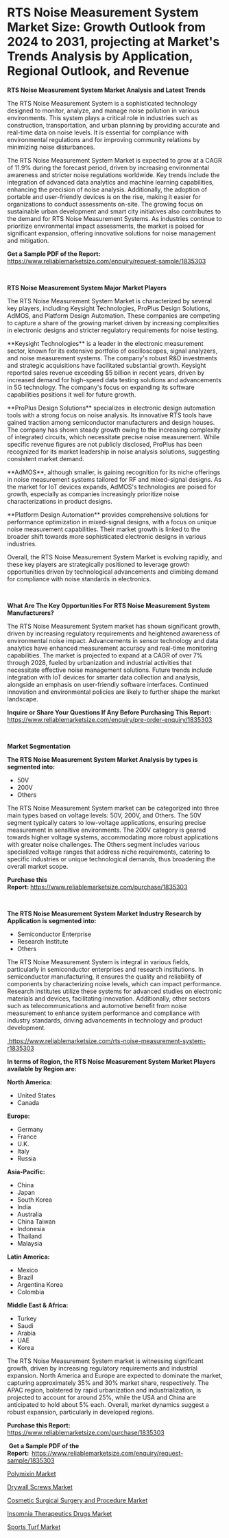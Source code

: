 <p><h1>RTS Noise Measurement System Market Size: Growth Outlook from 2024 to 2031, projecting at Market's Trends Analysis by Application, Regional Outlook, and Revenue</h1></p><p><strong>RTS Noise Measurement System Market Analysis and Latest Trends</strong></p>
<p><p>The RTS Noise Measurement System is a sophisticated technology designed to monitor, analyze, and manage noise pollution in various environments. This system plays a critical role in industries such as construction, transportation, and urban planning by providing accurate and real-time data on noise levels. It is essential for compliance with environmental regulations and for improving community relations by minimizing noise disturbances.</p><p>The RTS Noise Measurement System Market is expected to grow at a CAGR of 11.9% during the forecast period, driven by increasing environmental awareness and stricter noise regulations worldwide. Key trends include the integration of advanced data analytics and machine learning capabilities, enhancing the precision of noise analysis. Additionally, the adoption of portable and user-friendly devices is on the rise, making it easier for organizations to conduct assessments on-site. The growing focus on sustainable urban development and smart city initiatives also contributes to the demand for RTS Noise Measurement Systems. As industries continue to prioritize environmental impact assessments, the market is poised for significant expansion, offering innovative solutions for noise management and mitigation.</p></p>
<p><strong>Get a Sample PDF of the Report:&nbsp;</strong> <a href="https://www.reliablemarketsize.com/enquiry/request-sample/1835303?utm_campaign=1413&utm_medium=2&utm_source=Github&utm_content=ia&utm_term=16102024&utm_id=rts-noise-measurement-system">https://www.reliablemarketsize.com/enquiry/request-sample/1835303</a></p>
<p>&nbsp;</p>
<p><strong>RTS Noise Measurement System Major Market Players</strong></p>
<p><p>The RTS Noise Measurement System Market is characterized by several key players, including Keysight Technologies, ProPlus Design Solutions, AdMOS, and Platform Design Automation. These companies are competing to capture a share of the growing market driven by increasing complexities in electronic designs and stricter regulatory requirements for noise testing.</p><p>**Keysight Technologies** is a leader in the electronic measurement sector, known for its extensive portfolio of oscilloscopes, signal analyzers, and noise measurement systems. The company's robust R&D investments and strategic acquisitions have facilitated substantial growth. Keysight reported sales revenue exceeding $5 billion in recent years, driven by increased demand for high-speed data testing solutions and advancements in 5G technology. The company's focus on expanding its software capabilities positions it well for future growth.</p><p>**ProPlus Design Solutions** specializes in electronic design automation tools with a strong focus on noise analysis. Its innovative RTS tools have gained traction among semiconductor manufacturers and design houses. The company has shown steady growth owing to the increasing complexity of integrated circuits, which necessitate precise noise measurement. While specific revenue figures are not publicly disclosed, ProPlus has been recognized for its market leadership in noise analysis solutions, suggesting consistent market demand.</p><p>**AdMOS**, although smaller, is gaining recognition for its niche offerings in noise measurement systems tailored for RF and mixed-signal designs. As the market for IoT devices expands, AdMOS's technologies are poised for growth, especially as companies increasingly prioritize noise characterizations in product designs.</p><p>**Platform Design Automation** provides comprehensive solutions for performance optimization in mixed-signal designs, with a focus on unique noise measurement capabilities. Their market growth is linked to the broader shift towards more sophisticated electronic designs in various industries.</p><p>Overall, the RTS Noise Measurement System Market is evolving rapidly, and these key players are strategically positioned to leverage growth opportunities driven by technological advancements and climbing demand for compliance with noise standards in electronics.</p></p>
<p>&nbsp;</p>
<p><strong>What Are The Key Opportunities For RTS Noise Measurement System Manufacturers?</strong></p>
<p><p>The RTS Noise Measurement System market has shown significant growth, driven by increasing regulatory requirements and heightened awareness of environmental noise impact. Advancements in sensor technology and data analytics have enhanced measurement accuracy and real-time monitoring capabilities. The market is projected to expand at a CAGR of over 7% through 2028, fueled by urbanization and industrial activities that necessitate effective noise management solutions. Future trends include integration with IoT devices for smarter data collection and analysis, alongside an emphasis on user-friendly software interfaces. Continued innovation and environmental policies are likely to further shape the market landscape.</p></p>
<p><strong>Inquire or Share Your Questions If Any Before Purchasing This Report:</strong> <a href="https://www.reliablemarketsize.com/enquiry/pre-order-enquiry/1835303?utm_campaign=1413&utm_medium=2&utm_source=Github&utm_content=ia&utm_term=16102024&utm_id=rts-noise-measurement-system">https://www.reliablemarketsize.com/enquiry/pre-order-enquiry/1835303</a></p>
<p>&nbsp;</p>
<p><strong>Market Segmentation</strong></p>
<p><strong>The RTS Noise Measurement System Market Analysis by types is segmented into:</strong></p>
<p><ul><li>50V</li><li>200V</li><li>Others</li></ul></p>
<p><p>The RTS Noise Measurement System market can be categorized into three main types based on voltage levels: 50V, 200V, and Others. The 50V segment typically caters to low-voltage applications, ensuring precise measurement in sensitive environments. The 200V category is geared towards higher voltage systems, accommodating more robust applications with greater noise challenges. The Others segment includes various specialized voltage ranges that address niche requirements, catering to specific industries or unique technological demands, thus broadening the overall market scope.</p></p>
<p><strong>Purchase this Report:&nbsp;</strong><a href="https://www.reliablemarketsize.com/purchase/1835303?utm_campaign=1413&utm_medium=2&utm_source=Github&utm_content=ia&utm_term=16102024&utm_id=rts-noise-measurement-system">https://www.reliablemarketsize.com/purchase/1835303</a></p>
<p>&nbsp;</p>
<p><strong>The RTS Noise Measurement System Market Industry Research by Application is segmented into:</strong></p>
<p><ul><li>Semiconductor Enterprise</li><li>Research Institute</li><li>Others</li></ul></p>
<p><p>The RTS Noise Measurement System is integral in various fields, particularly in semiconductor enterprises and research institutions. In semiconductor manufacturing, it ensures the quality and reliability of components by characterizing noise levels, which can impact performance. Research institutes utilize these systems for advanced studies on electronic materials and devices, facilitating innovation. Additionally, other sectors such as telecommunications and automotive benefit from noise measurement to enhance system performance and compliance with industry standards, driving advancements in technology and product development.</p></p>
<p><a href="https://www.reliablemarketsize.com/rts-noise-measurement-system-r1835303?utm_campaign=1413&utm_medium=2&utm_source=Github&utm_content=ia&utm_term=16102024&utm_id=rts-noise-measurement-system">&nbsp;https://www.reliablemarketsize.com/rts-noise-measurement-system-r1835303</a></p>
<p><strong>In terms of Region, the RTS Noise Measurement System Market Players available by Region are:</strong></p>
<p>
    <p> <strong> North America: </strong>
        <ul>
            <li>United States</li>
            <li>Canada</li>
        </ul>
        </p> 
    <p> <strong> Europe: </strong>
        <ul>
            <li>Germany</li>
            <li>France</li>
            <li>U.K.</li>
            <li>Italy</li>
            <li>Russia</li>
        </ul>
        </p> 
    <p> <strong> Asia-Pacific: </strong>
        <ul>
            <li>China</li>
            <li>Japan</li>
            <li>South Korea</li>
            <li>India</li>
            <li>Australia</li>
            <li>China Taiwan</li>
            <li>Indonesia</li>
            <li>Thailand</li>
            <li>Malaysia</li>
        </ul>
        </p> 
    <p> <strong> Latin America: </strong>
        <ul>
            <li>Mexico</li>
            <li>Brazil</li>
            <li>Argentina Korea</li>
            <li>Colombia</li>
        </ul>
        </p> 
    <p> <strong> Middle East & Africa: </strong>
        <ul>
            <li>Turkey</li>
            <li>Saudi</li>
            <li>Arabia</li>
            <li>UAE</li>
            <li>Korea</li>
        </ul>
    </p>
    </p>
<p><p>The RTS Noise Measurement System market is witnessing significant growth, driven by increasing regulatory requirements and industrial expansion. North America and Europe are expected to dominate the market, capturing approximately 35% and 30% market share, respectively. The APAC region, bolstered by rapid urbanization and industrialization, is projected to account for around 25%, while the USA and China are anticipated to hold about 5% each. Overall, market dynamics suggest a robust expansion, particularly in developed regions.</p></p>
<p><strong>Purchase this Report: </strong><a href="https://www.reliablemarketsize.com/purchase/1835303?utm_campaign=1413&utm_medium=2&utm_source=Github&utm_content=ia&utm_term=16102024&utm_id=rts-noise-measurement-system">https://www.reliablemarketsize.com/purchase/1835303</a></p>
<p>&nbsp;<strong>Get a Sample PDF of the Report:&nbsp;&nbsp;</strong><a href="https://www.reliablemarketsize.com/enquiry/request-sample/1835303?utm_campaign=1413&utm_medium=2&utm_source=Github&utm_content=ia&utm_term=16102024&utm_id=rts-noise-measurement-system">https://www.reliablemarketsize.com/enquiry/request-sample/1835303</a></p>
<p><strong></strong></p>
<p><p><a href="https://www.linkedin.com/pulse/navigating-polymixin-market-expert-analysis-forecast-period-y4p1e?utm_campaign=1413&utm_medium=2&utm_source=Github&utm_content=ia&utm_term=16102024&utm_id=rts-noise-measurement-system">Polymixin Market</a></p><p><a href="https://www.linkedin.com/pulse/drywall-screws-market-consolidation-impact-structure-2024-2031-mq9le?utm_campaign=1413&utm_medium=2&utm_source=Github&utm_content=ia&utm_term=16102024&utm_id=rts-noise-measurement-system">Drywall Screws Market</a></p><p><a href="https://github.com/graciah1naze/Market-Research-Report-List-1/blob/main/cosmetic-surgical-surgery-and-procedure-market.md?utm_campaign=1413&utm_medium=2&utm_source=Github&utm_content=ia&utm_term=16102024&utm_id=rts-noise-measurement-system">Cosmetic Surgical Surgery and Procedure Market</a></p><p><a href="https://github.com/kenyettavcl/Market-Research-Report-List-1/blob/main/insomnia-therapeutics-drugs-market.md?utm_campaign=1413&utm_medium=2&utm_source=Github&utm_content=ia&utm_term=16102024&utm_id=rts-noise-measurement-system">Insomnia Therapeutics Drugs Market</a></p><p><a href="https://www.linkedin.com/pulse/sports-turf-market-global-regional-analysis-focus-region-kwuoe?utm_campaign=1413&utm_medium=2&utm_source=Github&utm_content=ia&utm_term=16102024&utm_id=rts-noise-measurement-system">Sports Turf Market</a></p></p>